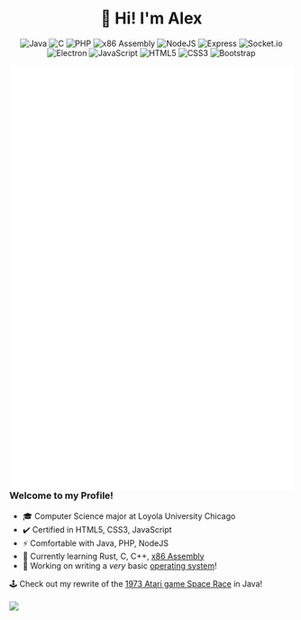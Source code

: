 <h1 align="center">👋 Hi! I'm Alex</h1>
<p align="center">
  <img alt="Java" src="https://img.shields.io/badge/-Java-black?style=flat-square&logo=java">
  <img alt="C" src="https://img.shields.io/badge/-C-black?style=flat-square&logo=c">
  <img alt="PHP" src="https://img.shields.io/badge/-PHP-black?style=flat-square&logo=php">
  <img alt="x86 Assembly" src="https://img.shields.io/badge/-x86 assembly-black?style=flat-square&logo=assembly">
  <img alt="NodeJS" src="https://img.shields.io/badge/-NodeJS-black?style=flat-square&logo=node.js">
  <img alt="Express" src="https://img.shields.io/badge/-Express-black?style=flat-square&logo=express">
  <img alt="Socket.io" src="https://img.shields.io/badge/-Socket.io-black?style=flat-square&logo=socket.io">
  <img alt="Electron" src="https://img.shields.io/badge/-Electron-black?style=flat-square&logo=electron">
  <img alt="JavaScript" src="https://img.shields.io/badge/-JavaScript-black?style=flat-square&logo=javascript">
  <img alt="HTML5" src="https://img.shields.io/badge/-HTML5-black?style=flat-square&logo=html5">
  <img alt="CSS3" src="https://img.shields.io/badge/-CSS3-black?style=flat-square&logo=css3">
  <img alt="Bootstrap" src="https://img.shields.io/badge/-Bootstrap-black?style=flat-square&logo=bootstrap">
</p>

<img align="right" src="https://github.com/alexsobiek/alexsobiek/blob/main/github-metrics.svg">

### Welcome to my Profile!
- 🎓 Computer Science major at Loyola University Chicago
- ✔️ Certified in HTML5, CSS3, JavaScript
- ⚡ Comfortable with Java, PHP, NodeJS
- 🌱 Currently learning Rust, C, C++, [x86 Assembly](https://github.com/alexsobiek/AssemblyPlayground)
- 💾 Working on writing a *very* basic [operating system](https://github.com/alexsobiek/operating-system)!

🕹️ Check out my rewrite of the [1973 Atari game Space Race](https://github.com/alexsobiek/SpaceRace) in Java!
<br />
<br />
<img align="left" src="https://github-readme-stats.vercel.app/api/pin/?username=alexsobiek&repo=SpaceRace">

